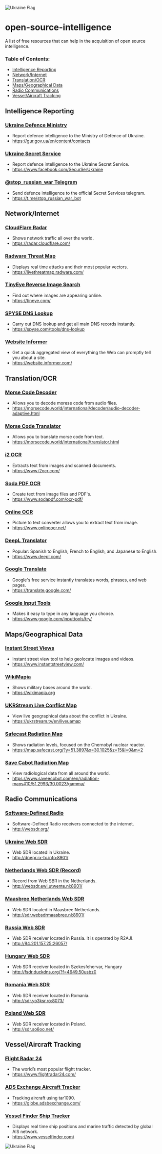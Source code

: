 ![Ukraine Flag](https://upload.wikimedia.org/wikipedia/commons/thumb/4/49/Flag_of_Ukraine.svg/2560px-Flag_of_Ukraine.svg.png)
# open-source-intelligence
A list of free resources that can help in the acquisition of open source intelligence.
### Table of Contents:
* [Intelligence Reporting](#intelligence-reporting)
* [Network/Internet](#networkinternet)
* [Translation/OCR](#translationocr)
* [Maps/Geographical Data](#mapsgeographical-data)
* [Radio Communications](#radio-communications)
* [Vessel/Aircraft Tracking](#vesselaircraft-tracking)


## Intelligence Reporting
### [Ukraine Defence Ministry](https://gur.gov.ua/en/content/contacts.html)
* Report defence intelligence to the Ministry of Defence of Ukraine.
* https://gur.gov.ua/en/content/contacts

### [Ukraine Secret Service](https://www.facebook.com/SecurSerUkraine)
* Report defence intelligence to the Ukraine Secret Service.
* https://www.facebook.com/SecurSerUkraine

### [@stop_russian_war Telegram](https://t.me/stop_russian_war_bot)
* Send defence intelligence to the official Secret Services telegram.
* https://t.me/stop_russian_war_bot


## Network/Internet
### [CloudFlare Radar](https://radar.cloudflare.com/)
* Shows network traffic all over the world.
* https://radar.cloudflare.com/
### [Radware Threat Map](https://livethreatmap.radware.com/)
* Displays real time attacks and their most popular vectors.
* https://livethreatmap.radware.com/
### [TinyEye Reverse Image Search](https://tineye.com/)
* Find out where images are appearing online.
* https://tineye.com/
### [SPYSE DNS Lookup](https://spyse.com/tools/dns-lookup)
* Carry out DNS lookup and get all main DNS records instantly.
* https://spyse.com/tools/dns-lookup
### [Website Informer](https://website.informer.com/)
* Get a quick aggregated view of everything the Web can promptly tell you about a site.
* https://website.informer.com/


## Translation/OCR
### [Morse Code Decoder](https://morsecode.world/international/decoder/audio-decoder-adaptive.html)
* Allows you to decode morese code from audio files.
* https://morsecode.world/international/decoder/audio-decoder-adaptive.html
### [Morse Code Translator](https://morsecode.world/international/translator.html)
* Allows you to translate morse code from text.
* https://morsecode.world/international/translator.html
### [i2 OCR](https://www.i2ocr.com/)
* Extracts text from images and scanned documents.
* https://www.i2ocr.com/
### [Soda PDF OCR](https://www.sodapdf.com/ocr-pdf/)
* Create text from image files and PDF's.
* https://www.sodapdf.com/ocr-pdf/
### [Online OCR](https://www.onlineocr.net/)
* Picture to text converter allows you to extract text from image.
* https://www.onlineocr.net/
### [DeepL Translator](https://www.deepl.com/)
* Popular: Spanish to English, French to English, and Japanese to English.
* https://www.deepl.com/
### [Google Translate](https://translate.google.com/)
* Google's free service instantly translates words, phrases, and web pages.
* https://translate.google.com/
### [Google Input Tools](https://www.google.com/inputtools/try/)
* Makes it easy to type in any language you choose.
* https://www.google.com/inputtools/try/


## Maps/Geographical Data
### [Instant Street Views](https://www.instantstreetview.com/@50.450139,30.524395,129.53h,13.73p,0.83z,JjY0gzkm9eQ2F1zDu__eDQ)
* Instant street view tool to help geolocate images and videos.
* https://www.instantstreetview.com/
### [WikiMapia](https://wikimapia.org)
* Shows military bases around the world.
* https://wikimapia.org
### [UKRStream Live Conflict Map](https://ukrstream.tv/en/liveuamap)
* View live geographical data about the conflict in Ukraine.
* https://ukrstream.tv/en/liveuamap
### [Safecast Radiation Map](https://map.safecast.org/?y=51.3897&x=30.1025&z=15&l=0&m=2)
* Shows radiation levels, focused on the Chernobyl nuclear reactor.
* https://map.safecast.org/?y=51.3897&x=30.1025&z=15&l=0&m=2
### [Save Cabot Radiation Map](https://www.saveecobot.com/en/radiation-maps#10/51.2993/30.0023/gamma/)
* View radiological data from all around the world.
* https://www.saveecobot.com/en/radiation-maps#10/51.2993/30.0023/gamma/


## Radio Communications
### [Software-Defined Radio](http://www.websdr.org/)
* Software-Defined Radio receivers connected to the internet.
* http://websdr.org/
### [Ukraine Web SDR](http://dnepr.rx-tx.info:8901/)
* Web SDR located in Ukraine.
* http://dnepr.rx-tx.info:8901/
### [Netherlands Web SDR (Record)](http://websdr.ewi.utwente.nl:8901/)
* Record from Web SBR in the Netherlands.
* http://websdr.ewi.utwente.nl:8901/
### [Maasbree Netherlands Web SDR ](http://sdr.websdrmaasbree.nl:8901/)
* Web SDR located in Maasbree Netherlands.
* http://sdr.websdrmaasbree.nl:8901/
### [Russia Web SDR](http://84.201.157.25:26057/)
* Web SDR receiver located in Russia. It is operated by R2AJI.
* http://84.201.157.25:26057/
### [Hungary Web SDR](http://fsdr.duckdns.org/?f=4649.50usbz0)
* Web SDR receiver located in Szekesfehervar, Hungary
* http://fsdr.duckdns.org/?f=4649.50usbz0
### [Romania Web SDR](http://sdr.yo3ksr.ro:8073/)
* Web SDR receiver located in Romania.
* http://sdr.yo3ksr.ro:8073/
### [Poland Web SDR](http://sdr.so8oo.net/)
* Web SDR receiver located in Poland.
* http://sdr.so8oo.net/


## Vessel/Aircraft Tracking
### [Flight Radar 24](https://www.flightradar24.com/)
* The world’s most popular flight tracker.
* https://www.flightradar24.com/
### [ADS Exchange Aircraft Tracker](https://globe.adsbexchange.com/)
* Tracking aircraft using tar1090.
* https://globe.adsbexchange.com/
### [Vessel Finder Ship Tracker](https://www.vesselfinder.com/)
* Displays real time ship positions and marine traffic detected by global AIS network.
* https://www.vesselfinder.com/

![Ukraine Flag](https://upload.wikimedia.org/wikipedia/commons/thumb/4/49/Flag_of_Ukraine.svg/2560px-Flag_of_Ukraine.svg.png)
